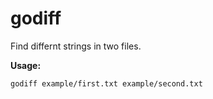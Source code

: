 # godiff
Find differnt strings in two files.

**Usage:**

`godiff example/first.txt example/second.txt`
